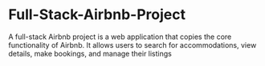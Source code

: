 # Full-Stack-Airbnb-Project
A full-stack Airbnb project is a web application that copies the core functionality of Airbnb. It allows users to search for accommodations, view details, make bookings, and manage their listings
